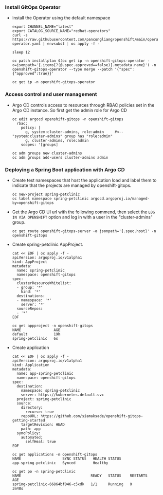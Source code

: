 ### Install GitOps Operator

* Install the Operator using the default namespace
  ```
  export CHANNEL_NAME="latest"
  export CATALOG_SOURCE_NAME="redhat-operators"
  curl -s https://raw.githubusercontent.com/pancongliang/openshift/main/operator/gitops/01-operator.yaml | envsubst | oc apply -f -

  sleep 12

  oc patch installplan $(oc get ip -n openshift-gitops-operator -o=jsonpath='{.items[?(@.spec.approved==false)].metadata.name}') -n openshift-gitops-operator --type merge --patch '{"spec":{"approved":true}}'

  oc get ip -n openshift-gitops-operator
  ```

### Access control and user management

* Argo CD controls access to resources through RBAC policies set in the Argo CD instance. So first get the admin role for Argo CD
  ```
  oc edit argocd openshift-gitops -n openshift-gitops
    rbac:
      policy: |
        g, system:cluster-admins, role:admin     #<-- "system:cluster-admins" group has "role:admin"
        g, cluster-admins, role:admin
      scopes: '[groups]

  oc adm groups new cluster-admins
  oc adm groups add-users cluster-admins admin
  ```

### Deploying a Spring Boot application with Argo CD

* Create test namespaces that host the application load and label them to indicate that the projects are managed by openshift-gitops.
  ```
  oc new-project spring-petclinic
  oc label namespace spring-petclinic argocd.argoproj.io/managed-by=openshift-gitops
  ```

* Get the Argo CD UI url with the following commend, then select the `LOG IN VIA OPENSHIFT` option and log in with a user in the "cluster-admins" group.
  ```
  oc get route openshift-gitops-server -o jsonpath='{.spec.host}' -n openshift-gitops
  ```
  
* Create spring-petclinic AppProject.
  ```
  cat << EOF | oc apply -f -
  apiVersion: argoproj.io/v1alpha1
  kind: AppProject
  metadata:
    name: spring-petclinic
    namespace: openshift-gitops
  spec:
    clusterResourceWhitelist:
    - group: '*'
      kind: '*'
    destinations:
    - namespace: '*'
      server: '*'
    sourceRepos:
    - '*'
  EOF
  ```

  ```
  oc get appproject -n openshift-gitops
  NAME               AGE
  default            19h
  spring-petclinic   6s
  ```

* Create application
  ```
  cat << EOF | oc apply -f -
  apiVersion: argoproj.io/v1alpha1
  kind: Application
  metadata:
    name: app-spring-petclinic
    namespace: openshift-gitops
  spec:
    destination:
      namespace: spring-petclinic
      server: https://kubernetes.default.svc
    project: spring-petclinic
    source:
      directory:
        recurse: true
      repoURL: https://github.com/siamaksade/openshift-gitops-getting-started
      targetRevision: HEAD
      path: app
    syncPolicy:
      automated:
        selfHeal: true
  EOF
  ```

  ```
  oc get applications -n openshift-gitops
  NAME                   SYNC STATUS   HEALTH STATUS
  app-spring-petclinic   Synced        Healthy

  oc get po -n spring-petclinic
  NAME                                READY   STATUS    RESTARTS   AGE
  spring-petclinic-66864bf846-c5xdk   1/1     Running   0          3m48s
  ```
